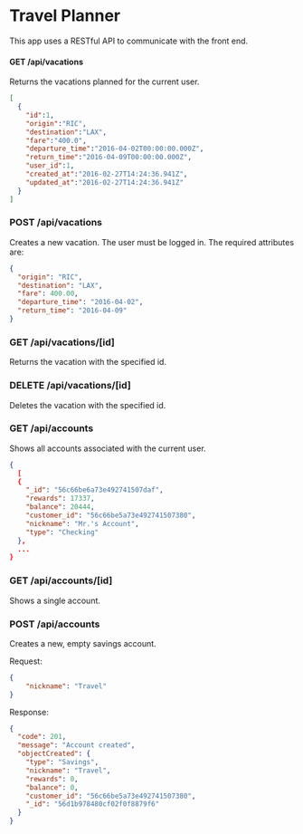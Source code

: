 # Travel Planner
This app uses a RESTful API to communicate with the front end.

#### GET /api/vacations
Returns the vacations planned for the current user.
```json
[
  {
    "id":1,
    "origin":"RIC",
    "destination":"LAX",
    "fare":"400.0",
    "departure_time":"2016-04-02T00:00:00.000Z",
    "return_time":"2016-04-09T00:00:00.000Z",
    "user_id":1,
    "created_at":"2016-02-27T14:24:36.941Z",
    "updated_at":"2016-02-27T14:24:36.941Z"
  }
]
```

### POST /api/vacations
Creates a new vacation. The user must be logged in. The required attributes are:
```json
{
  "origin": "RIC",
  "destination": "LAX",
  "fare": 400.00,
  "departure_time": "2016-04-02",
  "return_time": "2016-04-09"
}
```

### GET /api/vacations/[id]
Returns the vacation with the specified id.

### DELETE /api/vacations/[id]
Deletes the vacation with the specified id.

### GET /api/accounts
Shows all accounts associated with the current user.
```json
{
  [
  {
    "_id": "56c66be6a73e492741507daf",
    "rewards": 17337,
    "balance": 20444,
    "customer_id": "56c66be5a73e492741507380",
    "nickname": "Mr.'s Account",
    "type": "Checking"
  },
  ...
}
```

### GET /api/accounts/[id]
Shows a single account.

### POST /api/accounts
Creates a new, empty savings account.

Request:
```json
{
    "nickname": "Travel"
}
```

Response:
```json
{
  "code": 201,
  "message": "Account created",
  "objectCreated": {
    "type": "Savings",
    "nickname": "Travel",
    "rewards": 0,
    "balance": 0,
    "customer_id": "56c66be5a73e492741507380",
    "_id": "56d1b978480cf02f0f8879f6"
  }
}
```